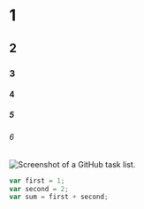 # 1
## 2
### 3
#### 4
##### 5
###### 6

![Screenshot of a GitHub task list.](https://learn.microsoft.com/en-us/training/github/communicate-using-markdown/media/2-task-list.png)

```javascript
var first = 1;
var second = 2;
var sum = first + second;
```
